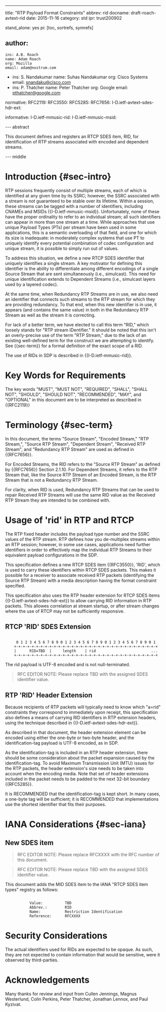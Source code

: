 ---
title: "RTP Payload Format Constraints"
abbrev: rid
docname:  draft-roach-avtext-rid
date: 2015-11-16
category: std
ipr: trust200902

stand_alone: yes
pi: [toc, sortrefs, symrefs]

author:
-
    ins: A.B. Roach
    name: Adam Roach
    org: Mozilla
    email: adam@nostrum.com
-
    ins: S. Nandakumar
    name: Suhas Nandakumar
    org: Cisco Systems
    email: snandaku@cisco.com
-
    ins: P. Thatcher
    name: Peter Thatcher
    org: Google
    email: pthatcher@google.com

normative:
  RFC2119:
  RFC3550:
  RFC5285:
  RFC7656:
  I-D.ietf-avtext-sdes-hdr-ext:

informative:
  I-D.ietf-mmusic-rid:
  I-D.ietf-mmusic-msid:


--- abstract

This document defines and registers an RTCP SDES item, RID, for identification
of RTP streams associated with encoded and dependent streams.

--- middle

# Introduction {#sec-intro}

RTP sessions frequently consist of multiple streams, each of which is
identified at any given time by its SSRC; however, the SSRC associated
with a stream is not guaranteed to be stable over its lifetime. Within
a session, these streams can be tagged with a number of identifiers,
including CNAMEs and  MSIDs {{I-D.ietf-mmusic-msid}}. Unfortunately,
none of these have the proper ordinality to refer to an individual stream;
all such identifiers can appear in more than one stream at a time.
While approaches that use unique Payload Types (PTs) per stream have
been used in some applications, this is a semantic overloading of that
field, and one for which its size is inadequate: in moderately complex
systems that use PT to uniquely identify every potential combination of
codec configuration and unique stream, it is possible to simply run
out of values.

To address this situation, we define a new RTCP SDES identifier that
uniquely identifies a single stream. A key motivator for defining
this identifier is the ability to differentiate among different
encodings of a single Source Stream that are sent simultaneously
(i.e., simulcast). This need for unique identification extends to
Dependent Streams (i.e., simulcast layers used by a layered codec).

At the same time, when Redundancy RTP Streams are in use, we also need an
identifier that connects such streams to the RTP stream for which they are
providing redundancy. To that end, when this new identifier is in use, it
appears (and contains the same value) in both in the Redundancy RTP Stream as
well as the stream it is correcting.

For lack of a better term, we have elected to call this term "RID,"
which loosely stands for "RTP stream IDentifier." It should be noted
that this isn't an overly-precise use of the term "RTP Stream," due
to the lack of an existing well-defined term for the construct we
are attempting to identify. See {{sec-term}} for a formal definition
of the exact scope of a RID.

The use of RIDs in SDP is described in {{I-D.ietf-mmusic-rid}}.

# Key Words for Requirements

The key words "MUST", "MUST NOT", "REQUIRED", "SHALL", "SHALL NOT",
"SHOULD", "SHOULD NOT", "RECOMMENDED", "MAY", and "OPTIONAL" in this
document are to be interpreted as described in {{RFC2119}}

# Terminology {#sec-term}

In this document, the terms "Source Stream", "Encoded Stream," "RTP Stream,",
"Source RTP Stream", "Dependent Stream", "Received RTP Stream", and
"Redundancy RTP Stream" are used as defined in {{RFC7656}}.

For Encoded Streams, the RID refers to the "Source RTP Stream" as defined by
{{RFC7656}} Section 2.1.10.  For Dependent Streams, it refers to the RTP Stream
that, like the Source RTP Stream of an Encoded Stream, is the RTP Stream that
is not a Redundancy RTP Stream.

For clarity, when RID is used, Redundancy RTP Streams that can be used to
repair Received RTP Streams will use the same RID value as the Received
RTP Stream they are intended to be combined with.

# Usage of 'rid' in RTP and RTCP

The RTP fixed header includes the payload type number and the SSRC values of
the RTP stream.  RTP defines how you de-multiplex streams within an RTP
session; however, in some use cases, applications need further identifiers in
order to effectively map the individual RTP Streams to their equivalent
payload configurations in the SDP.

This specification defines a new RTCP SDES item {{RFC3550}}, 'RID', which is
used to carry these identifiers within RTCP SDES packets.  This makes it
possible for a receiver to associate received RTP packets (identifying the
Source RTP Stream) with a media description having the format constraint
specified.

This specification also uses the RTP header extension for RTCP SDES items
{{I-D.ietf-avtext-sdes-hdr-ext}} to allow carrying RID information in RTP
packets. This allowes correlation at stream startup, or after stream changes
where the use of RTCP may not be sufficiently responsive.

## RTCP 'RID' SDES Extension

~~~~~~~

     0 1 2 3 4 5 6 7 8 9 0 1 2 3 4 5 6 7 8 9 0 1 2 3 4 5 6 7 8 9 0 1
    +-+-+-+-+-+-+-+-+-+-+-+-+-+-+-+-+-+-+-+-+-+-+-+-+-+-+-+-+-+-+-+-+
    |      RID=TBD  |     length    | rid                         ...
    +-+-+-+-+-+-+-+-+-+-+-+-+-+-+-+-+-+-+-+-+-+-+-+-+-+-+-+-+-+-+-+-+

~~~~~~~

The rid payload is UTF-8 encoded and is not null-terminated.

>RFC EDITOR NOTE: Please replace TBD with the assigned SDES identifier value.


## RTP 'RID' Header Extension

Because recipients of RTP packets will typically need to know which "a=rid"
constraints they correspond to immediately upon receipt, this specification
also defines a means of carrying RID identifiers in RTP extension headers,
using the technique described in {{I-D.ietf-avtext-sdes-hdr-ext}}.

As described in that document, the header extension element can be encoded
using either the one-byte or two-byte header, and the
identification-tag payload is UTF-8 encoded, as in SDP.

As the identification-tag is included in an RTP header extension, there should
be some consideration about the packet expansion caused by the
identification-tag. To avoid Maximum Transmission Unit (MTU) issues for the
RTP packets, the header extension's size needs to be taken into account when
the encoding media.  Note that set of header extensions included in the packet
needs to be padded to the next 32-bit boundary {{RFC5285}}.

It is RECOMMENDED that the identification-tag is kept short.  In many cases, a
one-byte tag will be sufficient; it is RECOMMENDED that implementations use
the shortest identifier that fits their purposes.

# IANA Considerations {#sec-iana}

## New SDES item

>RFC EDITOR NOTE: Please replace RFCXXXX with the RFC number of this document.

>RFC EDITOR NOTE: Please replace TBD with the assigned SDES identifier value.

This document adds the MID SDES item to the IANA "RTCP SDES item types"
registry as follows:

~~~~~~~~~~~~~~~

           Value:          TBD
           Abbrev.:        RID
           Name:           Restriction Identification
           Reference:      RFCXXXX

~~~~~~~~~~~~~~~

# Security Considerations

The actual identifiers used for RIDs are expected to be opaque. As such, they
are not expected to contain information that would be sensitive, were it
observed by third-parties.

#  Acknowledgements
Many thanks for review and input from Cullen Jennings, Magnus Westerlund,
Colin Perkins, Peter Thatcher, Jonathan Lennox, and Paul Kyzivat.
